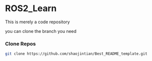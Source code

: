 # ROS2_Learn

This is merely a code repository

you can clone the branch you need

### Clone Repos

```bash
git clone https://github.com/shaojintian/Best_README_template.git
```
